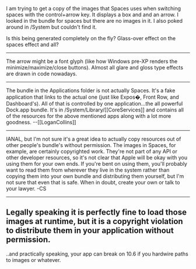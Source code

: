 

I am trying to get a copy of the images that Spaces uses when switching spaces with the control+arrow key.  It displays a box and and an arrow.  I looked in the bundle for spaces but there are no images in it.  I also poked around in /System but couldn't find it.  

Is this being generated completely on the fly?  Glass-over effect on the spaces effect and all?

----

The arrow might be a font glyph (like how Windows pre-XP renders the minimize/maximize/close buttons).  Almost all glare and gloss type effects are drawn in code nowadays.

----

The bundle in the Applications folder is not actually Spaces. It's a fake application that links to the actual one (just like Expos�, Front Row, and Dashboard's). All of that is controlled by one application...the all powerful Dock.app bundle. It's in /System/Library/[[CoreServices]] and contains all of the resources for the above mentioned apps along with a lot more goodness. --[[LoganCollins]]

----
IANAL, but I'm not sure it's a great idea to actually copy resources out of other people's bundle's without permission. The images in Spaces, for example, are certainly copyrighted work. They're not part of any API or other developer resources, so it's not clear that Apple will be okay with you using them for your own ends. If you're bent on using them, you'll probably want to read them from wherever they live in the system rather than copying them into your own bundle and distributing them yourself, but I'm not sure that even that is safe. When in doubt, create your own or talk to your lawyer. -CS

----
Legally speaking it is perfectly fine to load those images at runtime, but it is a copyright violation to distribute them in your application without permission.
----
..and practically speaking, your app can break on 10.6 if you hardwire paths to images or whatever.